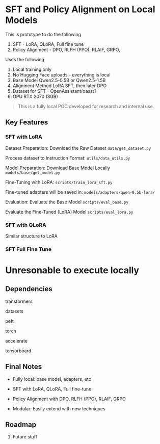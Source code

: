 
# SFT and Policy Alignment on Local Models

This is prototype to do the following
1. SFT - LoRA, QLoRA, Full fine tune 
2. Policy Alignment - DPO, RLFH (PPO), RLAIF, GRPO,

Uses the following 
1. Local training only
2. No Hugging Face uploads - everything is local
3. Base Model Qwen2.5-0.5B or Qwen2.5-1.5B
4. Alignment Method LoRA SFT, then later DPO
5. Dataset for SFT - OpenAssistant/oasst1
6. GPU RTX 2070 (8GB)

> This is a fully local POC developed for research and internal use.
 
## Key Features

### SFT with LoRA 
Dataset Preparation:
Download the Raw Dataset
```data/get_dataset.py```

Process dataset to Instruction Format:
```utils/data_utils.py```

Model Preparation:
Download Base Model Locally
```models/base/get_model.py```

Fine-Tuning with LoRA:
```scripts/train_lora_sft.py```

Fine-tuned adapters will be saved in:
```models/adapters/qwen-0.5b-lora/```

Evaluation:
Evaluate the Base Model
```scripts/eval_base.py```
 
Evaluate the Fine-Tuned (LoRA) Model
```scripts/eval_lora.py```

### SFT with QLoRA 
Similar structure to LoRA

### SFT Full Fine Tune
# Unresonable to execute locally

## Dependencies 

transformers

datasets

peft

torch

accelerate

tensorboard

 

## Final Notes
- Fully local: base model, adapters, etc

- SFT with LoRA, QLoRA, Full fine-tune

- Policy Alignment with DPO, RLFH (PPO), RLAIF, GRPO

- Modular: Easily extend with new techniques


## Roadmap
 1. Future stuff


